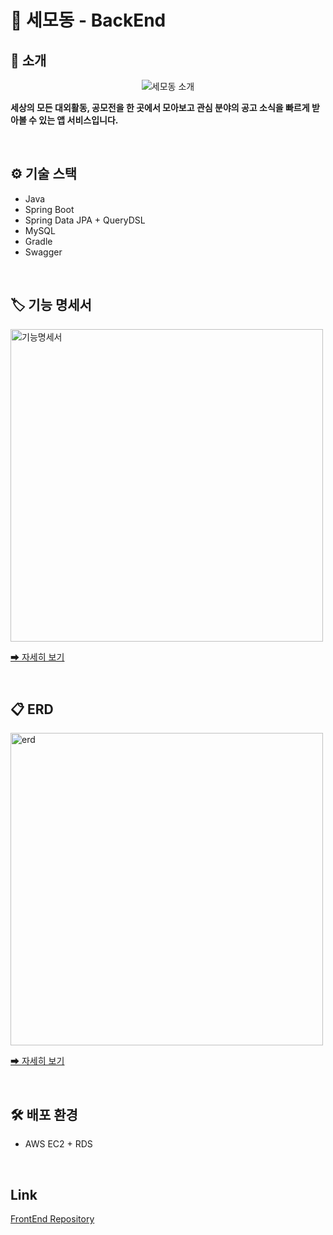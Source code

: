 # 🔮 세모동 - BackEnd

## 📌 소개

<p style="text-align: center;">
  <img alt="세모동 소개" src="https://user-images.githubusercontent.com/52561963/155659419-f79dc598-8711-404b-9d3d-3c2a55de820a.png">
</p>


__세상의 모든 대외활동, 공모전을 한 곳에서 모아보고 관심 분야의 공고 소식을 빠르게 받아볼 수 있는 앱 서비스입니다.__

<br>

## ⚙ 기술 스택

- Java
- Spring Boot
- Spring Data JPA + QueryDSL
- MySQL
- Gradle
- Swagger

<br>

## 🏷️ 기능 명세서

<img alt="기능명세서" src="https://user-images.githubusercontent.com/52561963/155674563-0f6b7bce-a16c-4a31-bda2-4d6de079b348.png" width="500" />

[<u>➡ 자세히 보기</u>](https://drive.google.com/file/d/184VxAMleIwP3KCJhLIqVYk0QQbbxkZGM/view?usp=sharing)

<br>

## 📋 ERD

<img alt="erd" src="https://user-images.githubusercontent.com/52561963/155675391-2306ea8d-ff1d-456f-a0c8-e13ffff29395.png" width="500" />

[<u>➡ 자세히 보기</u>](https://drive.google.com/file/d/1-A3mnAe334fDosN1lqDcWVGswNYsrmCj/view?usp=sharing)

<br>

## 🛠 배포 환경

- AWS EC2 + RDS

<br>

## Link

[FrontEnd Repository](https://github.com/saemodong/saemodong-frontend)
